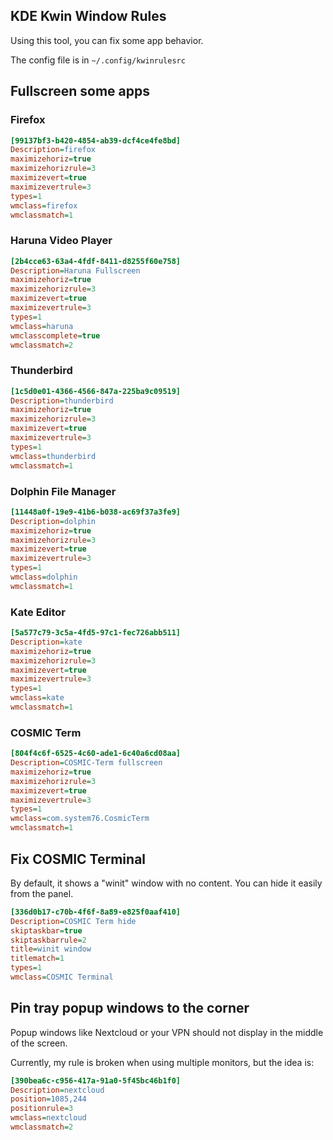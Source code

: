 ## KDE Kwin Window Rules

Using this tool, you can fix some app behavior.

The config file is in `~/.config/kwinrulesrc`

## Fullscreen some apps

### Firefox

```ini
[99137bf3-b420-4854-ab39-dcf4ce4fe8bd]
Description=firefox
maximizehoriz=true
maximizehorizrule=3
maximizevert=true
maximizevertrule=3
types=1
wmclass=firefox
wmclassmatch=1
```

### Haruna Video Player

```ini
[2b4cce63-63a4-4fdf-8411-d8255f60e758]
Description=Haruna Fullscreen
maximizehoriz=true
maximizehorizrule=3
maximizevert=true
maximizevertrule=3
types=1
wmclass=haruna
wmclasscomplete=true
wmclassmatch=2
```

### Thunderbird

```ini
[1c5d0e01-4366-4566-847a-225ba9c09519]
Description=thunderbird
maximizehoriz=true
maximizehorizrule=3
maximizevert=true
maximizevertrule=3
types=1
wmclass=thunderbird
wmclassmatch=1
```

### Dolphin File Manager

```ini
[11448a0f-19e9-41b6-b038-ac69f37a3fe9]
Description=dolphin
maximizehoriz=true
maximizehorizrule=3
maximizevert=true
maximizevertrule=3
types=1
wmclass=dolphin
wmclassmatch=1
```

### Kate Editor

```ini
[5a577c79-3c5a-4fd5-97c1-fec726abb511]
Description=kate
maximizehoriz=true
maximizehorizrule=3
maximizevert=true
maximizevertrule=3
types=1
wmclass=kate
wmclassmatch=1
```

### COSMIC Term

```ini
[804f4c6f-6525-4c60-ade1-6c40a6cd08aa]
Description=COSMIC-Term fullscreen
maximizehoriz=true
maximizehorizrule=3
maximizevert=true
maximizevertrule=3
types=1
wmclass=com.system76.CosmicTerm
wmclassmatch=1
```

## Fix COSMIC Terminal

By default, it shows a "winit" window with no content. You can hide it easily 
from the panel.

```ini
[336d0b17-c70b-4f6f-8a89-e825f0aaf410]
Description=COSMIC Term hide
skiptaskbar=true
skiptaskbarrule=2
title=winit window
titlematch=1
types=1
wmclass=COSMIC Terminal
```

## Pin tray popup windows to the corner

Popup windows like Nextcloud or your VPN should not display in the middle of 
the screen.

Currently, my rule is broken when using multiple monitors, but the idea is:

```ini
[390bea6c-c956-417a-91a0-5f45bc46b1f0]
Description=nextcloud
position=1085,244
positionrule=3
wmclass=nextcloud
wmclassmatch=2
```

